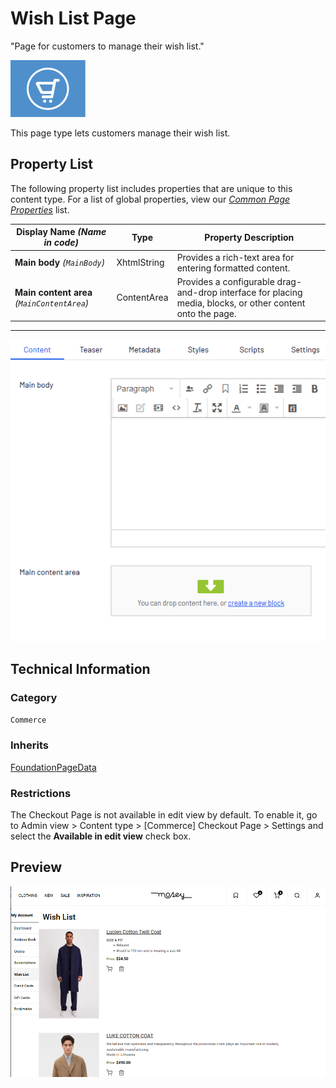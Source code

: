 # Wish List Page
"Page for customers to manage their wish list."

![Wish list page](Screenshots/wish%20list%20page.png)

This page type lets customers manage their wish list.


## Property List
The following property list includes properties that are unique to this content type. For a list of global properties, view our [*Common Page  Properties*](./Common%20Page%20Properties.md) list.

Display Name *(Name in code)* | Type | Property Description
--------------|------|---------------
**Main body** *(`MainBody`)* | XhtmlString | Provides a rich-text area for entering formatted content.
**Main content area** *(`MainContentArea`)* | ContentArea | Provides a configurable drag-and-drop interface for placing media, blocks, or other content onto the page.

** **

![Wish list page](Screenshots/Wish%20List%20Page%20-%20Content%20tab.png)

## Technical Information

### Category
`Commerce`

### Inherits
[FoundationPageData](Foundation%20Page%20Data.md)

### Restrictions
The Checkout Page is not available in edit view by default. To enable it, go to Admin view > Content type > [Commerce] Checkout Page > Settings and select the **Available in edit view** check box.

## Preview
![Wish list page](Screenshots/Wish%20List%20Page%20-%20Preview.png)
